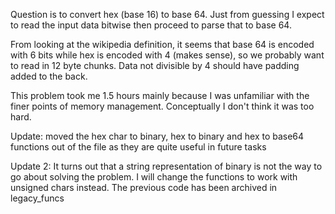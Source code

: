 Question is to convert hex (base 16) to base 64. Just from guessing I expect to read the input data bitwise then proceed to parse that to base 64.

From looking at the wikipedia definition, it seems that base 64 is encoded with 6 bits while hex is encoded with 4 (makes sense), so we probably want to read in 12 byte chunks. Data not divisible by 4 should have padding added to the back.

This problem took me 1.5 hours mainly because I was unfamiliar with the finer points of memory management. Conceptually I don't think it was too hard.


Update: moved the hex char to binary, hex to binary and hex to base64 functions out of the file as they are quite useful in future tasks

Update 2: It turns out that a string representation of binary is not the way to go about solving the problem. I will change the functions
to work with unsigned chars instead. The previous code has been archived in legacy_funcs